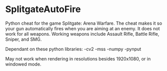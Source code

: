 # SplitgateAutoFire
Python cheat for the game Splitgate: Arena Warfare. The cheat makes it so your gun automatically fires when you are aiming at an enemy. It does not work for all weapons. Working weapons include Assault Rifle, Battle Rifle, Sniper, and SMG. 


Dependant on these python libraries:
-cv2
-mss
-numpy
-pynput

May not work when rendering in resolutions besides 1920x1080, or in windowed mode.
